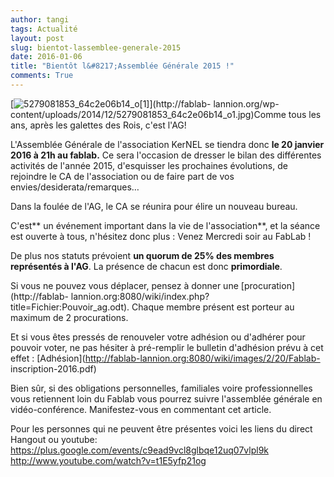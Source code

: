 ```yaml
---
author: tangi
tags: Actualité
layout: post
slug: bientot-lassemblee-generale-2015
date: 2016-01-06
title: "Bientôt l&#8217;Assemblée Générale 2015 !"
comments: True
---
```

[![5279081853_64c2e06b14_o\[1\]](https://static.fablab-lannion.org/5279081853_64c2e06b14_o1-300x234.jpg)](http://fablab-
lannion.org/wp-content/uploads/2014/12/5279081853_64c2e06b14_o1.jpg)Comme tous
les ans, après les galettes des Rois, c'est l'AG!

L'Assemblée Générale de l'association KerNEL se tiendra donc **le 20 janvier
2016 à 21h au fablab.** Ce sera l'occasion de dresser le bilan des différentes
activités de l'année 2015, d'esquisser les prochaines évolutions, de rejoindre
le CA de l'association ou de faire part de vos envies/desiderata/remarques…

Dans la foulée de l'AG, le CA se réunira pour élire un nouveau bureau.

C'est** un événement important dans la vie de l'association**, et la séance
est ouverte à tous, n'hésitez donc plus : Venez Mercredi soir au FabLab !

De plus nos statuts prévoient **un quorum de 25% des membres représentés à
l'AG**. La présence de chacun est donc **primordiale**.

Si vous ne pouvez vous déplacer, pensez à donner une
[procuration](http://fablab-
lannion.org:8080/wiki/index.php?title=Fichier:Pouvoir_ag.odt). Chaque membre
présent est porteur au maximum de 2 procurations.

Et si vous êtes pressés de renouveler votre adhésion ou d'adhérer pour pouvoir
voter, ne pas hésiter à pré-remplir le bulletin d'adhésion prévu à cet effet :
[Adhésion](http://fablab-lannion.org:8080/wiki/images/2/20/Fablab-
inscription-2016.pdf)

Bien sûr, si des obligations personnelles, familiales voire professionnelles
vous retiennent loin du Fablab vous pourrez suivre l'assemblée générale en
vidéo-conférence. Manifestez-vous en commentant cet article.

Pour les personnes qui ne peuvent être présentes voici les liens du direct
Hangout ou youtube:  
<https://plus.google.com/events/c9ead9vcl8glbqe12uq07vlpl9k>  
<http://www.youtube.com/watch?v=t1E5yfp21og>




